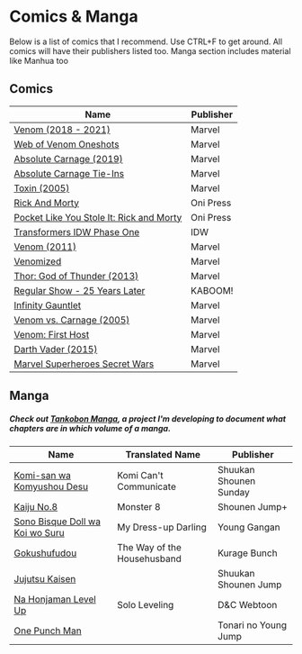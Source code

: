 Comics & Manga
===================

Below is a list of comics that I recommend. Use CTRL+F to get around. All comics will have their publishers listed too. Manga section includes material like Manhua too <br>

## Comics

|Name|Publisher|
|---|---|
|[Venom (2018 - 2021)](https://comicvine.gamespot.com/venom/4050-110770/)|Marvel|
|[Web of Venom Oneshots](https://comicvine.gamespot.com/search/?header=1&q=web%20of%20venom)|Marvel|
|[Absolute Carnage (2019)](https://comicvine.gamespot.com/absolute-carnage/4050-120532/)|Marvel|
|[Absolute Carnage Tie-Ins](https://comicvine.gamespot.com/search/?header=1&q=absolute%20carnage)|Marvel|
|[Toxin (2005)](https://comicvine.gamespot.com/toxin/4050-18087/)|Marvel|
|[Rick And Morty](https://comicvine.gamespot.com/rick-and-morty/4050-81059/)|Oni Press|
|[Pocket Like You Stole It: Rick and Morty](https://comicvine.gamespot.com/rick-and-morty-pocket-like-you-stole-it/4050-102611/)|Oni Press|
|[Transformers IDW Phase One](https://comicvine.gamespot.com/transformers-the-idw-collection/4050-53103/)|IDW|
|[Venom (2011)](https://comicvine.gamespot.com/venom/4050-39301/)|Marvel|
|[Venomized](https://comicvine.gamespot.com/venomized/4050-109637/)|Marvel|
|[Thor: God of Thunder (2013)](https://comicvine.gamespot.com/thor-god-of-thunder/4050-53920/)|Marvel|
|[Regular Show - 25 Years Later](https://comicvine.gamespot.com/regular-show-25-years-later/4050-111689/)|KABOOM!|
|[Infinity Gauntlet](https://comicvine.gamespot.com/the-infinity-gauntlet/4050-4596/)|Marvel|
|[Venom vs. Carnage (2005)](https://comicvine.gamespot.com/venom-vs-carnage/4050-18079/)|Marvel|
|[Venom: First Host](https://comicvine.gamespot.com/venom-first-host/4050-113094/)|Marvel|
|[Darth Vader (2015)](https://comicvine.gamespot.com/darth-vader/4050-79990/)|Marvel|
|[Marvel Superheroes Secret Wars](https://comicvine.gamespot.com/marvel-super-heroes-secret-wars/4050-3352/)|Marvel|

## Manga

##### Check out [Tankobon Manga](https://github.com/crxssed7/tankobon), a project I'm developing to document what chapters are in which volume of a manga.

|Name|Translated Name|Publisher|
|---|---|---|
|[Komi-san wa Komyushou Desu](https://anilist.co/manga/97852/Komi-Cant-Communicate/)|Komi Can't Communicate|Shuukan Shounen Sunday|
|[Kaiju No.8](https://anilist.co/manga/120760/Kaiju-No8/)|Monster 8|Shounen Jump+|
|[Sono Bisque Doll wa Koi wo Suru](https://anilist.co/manga/101583/My-DressUp-Darling/)|My Dress-up Darling|Young Gangan|
|[Gokushufudou](https://anilist.co/manga/101233/The-Way-of-the-Househusband/)|The Way of the Househusband|Kurage Bunch|
|[Jujutsu Kaisen](https://anilist.co/manga/101517/Jujutsu-Kaisen/)||Shuukan Shounen Jump|
|[Na Honjaman Level Up](https://anilist.co/manga/105398/Na-Honjaman-Level-Up/)|Solo Leveling|D&C Webtoon|
|[One Punch Man](https://anilist.co/manga/74347/One-PunchMan/)||Tonari no Young Jump|
